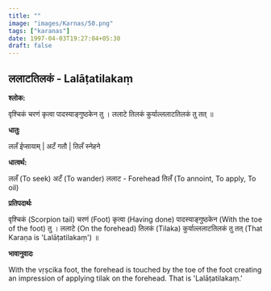 ```yaml
---
title: ""
image: "images/Karnas/50.png"
tags: ["karanas"]
date: 1997-04-03T19:27:04+05:30
draft: false
---
```


## ललाटतिलकं - Lalāṭatilakaṃ

**श्लोक:**

वृश्चिकं चरणं कृत्वा पादस्याङ्गुष्ठकेन तु । ललाटे तिलकं कुर्याल्ललाटतिलकं तु तत् ॥

**धातुः**

ललँ ईप्सायाम् | अटँ गतौ |
तिलँ स्नेहने

**धात्वर्थ:**

ललँ (To seek) अटँ (To wander) ललाट​ - Forehead
तिलँ (To annoint, To apply, To oil)

**प्रतिपदार्थः**

वृश्चिकं (Scorpion tail) चरणं (Foot) कृत्वा (Having done) पादस्याङ्गुष्ठकेन (With the toe of the foot) तु । ललाटे (On the forehead) तिलकं (Tilaka) कुर्याल्ललाटतिलकं तु तत् (That Karaṇa is 'Lalāṭatilakaṃ') ॥

**भावानुवादः**

With the vṛṣcika foot, the forehead is touched by the toe of the foot creating an impression of applying tilak on the forehead. That is 'Lalāṭatilakaṃ.'